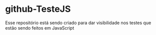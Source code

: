 # github-TesteJS
Esse repositório está sendo criado para dar visibilidade nos testes que estão sendo feitos em JavaScript
